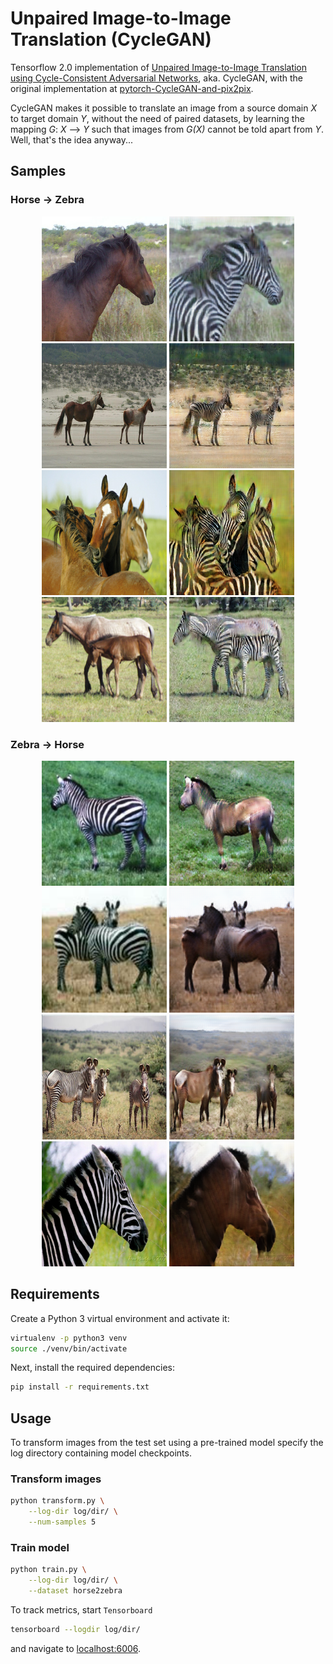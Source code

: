 # Unpaired Image-to-Image Translation (CycleGAN)

Tensorflow 2.0 implementation of [Unpaired Image-to-Image Translation
using Cycle-Consistent Adversarial Networks](https://arxiv.org/pdf/1703.10593.pdf), 
aka. CycleGAN, with the original implementation at 
[pytorch-CycleGAN-and-pix2pix](https://github.com/junyanz/pytorch-CycleGAN-and-pix2pix).

CycleGAN makes it possible to translate an image from a source domain *X* to 
target domain *Y*, without the need of paired datasets, by learning the mapping
*G*: *X* --> *Y* such that images from *G(X)* cannot be told apart from *Y*.
Well, that's the idea anyway...

## Samples

### Horse -> Zebra

<p align="center">
    <img src="images/real_x_0.png" height="200px">
    <img src="images/fake_y_0.png" height="200px">
    <img src="images/real_x_8.png" height="200px">
    <img src="images/fake_y_8.png" height="200px">
    <img src="images/real_x_9.png" height="200px">
    <img src="images/fake_y_9.png" height="200px">
    <img src="images/real_x_11.png" height="200px">
    <img src="images/fake_y_11.png" height="200px">
</p>

### Zebra -> Horse

<p align="center">
    <img src="images/real_y_0.png" height="200px">
    <img src="images/fake_x_0.png" height="200px">
    <img src="images/real_y_4.png" height="200px">
    <img src="images/fake_x_4.png" height="200px">
    <img src="images/real_y_13.png" height="200px">
    <img src="images/fake_x_13.png" height="200px">
    <img src="images/real_y_19.png" height="200px">
    <img src="images/fake_x_19.png" height="200px">
</p>

## Requirements

Create a Python 3 virtual environment and activate it:

```bash
virtualenv -p python3 venv
source ./venv/bin/activate
```

Next, install the required dependencies:

```bash
pip install -r requirements.txt
```

## Usage

To transform images from the test set using a pre-trained model specify the log directory containing model checkpoints.

### Transform images

```bash
python transform.py \
    --log-dir log/dir/ \
    --num-samples 5
```

### Train model

```bash
python train.py \
    --log-dir log/dir/ \
    --dataset horse2zebra
```

To track metrics, start `Tensorboard`

```bash
tensorboard --logdir log/dir/
```

and navigate to [localhost:6006](localhost:6006).

